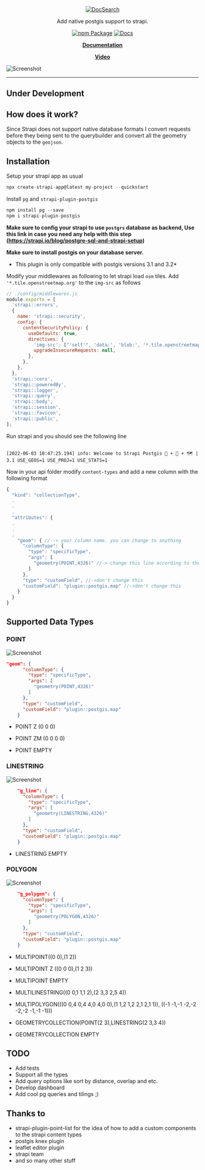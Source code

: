 
<div align="center">

[![DocSearch](https://github.com/am2222/strapi-plugin-postgis/raw/main/images/github-logo.png?raw=true)](https://am2222.github.io/strapi-plugin-postgis/)

Add native postgis support to strapi.
  
  [![npm Package](https://github.com/am2222/strapi-plugin-postgis/actions/workflows/npm-publish.yml/badge.svg)](https://github.com/am2222/strapi-plugin-postgis/actions/workflows/npm-publish.yml) [![Docs](https://github.com/am2222/strapi-plugin-postgis/actions/workflows/docs-publish-github.yml/badge.svg)](https://github.com/am2222/strapi-plugin-postgis/actions/workflows/docs-publish-github.yml)

<p align="center">
  <strong>
  <a href="https://am2222.github.io/strapi-plugin-postgis/">Documentation</a>
   
 <a href="https://youtu.be/THLGTUNbV1k">Video </a>
  </strong>
</p>
</div>

![Screenshot](https://github.com/am2222/strapi-plugin-postgis/raw/main/images/screenshot.png?raw=true)

---



## Under Development 

## How does it work?
Since Strapi does not support native database formats I convert requests before they being sent to the querybuilder and convert all the geometry objects to the `geojson`. 

## Installation

Setup your strapi app as usual

```javascript
npx create-strapi-app@latest my-project --quickstart
```

Install `pg` and `strapi-plugin-postgis` 

```javascript
npm install pg --save
npm i strapi-plugin-postgis

```

**Make sure to config your strapi to use `postgrs` database as backend, Use this link in case you need any help with this step (https://strapi.io/blog/postgre-sql-and-strapi-setup)**

**Make sure to install postgis on your database server.** 
* This plugin is only compatible with postgis versions 3.1 and 3.2*

Modify your middlewares as following to let strapi load `osm` tiles. Add `'*.tile.openstreetmap.org'` to the `img-src` as follows


```javascript
// ./config/middlewares.js
module.exports = [
  'strapi::errors',
  {
    name: 'strapi::security',
    config: {
      contentSecurityPolicy: {
        useDefaults: true,
        directives: {
          'img-src': ["'self'", 'data:', 'blob:', '*.tile.openstreetmap.org'],
          upgradeInsecureRequests: null,
        },
      },
    },
  },
  'strapi::cors',
  'strapi::poweredBy',
  'strapi::logger',
  'strapi::query',
  'strapi::body',
  'strapi::session',
  'strapi::favicon',
  'strapi::public',
];


```

Run strapi and you should see the following line

```

[2022-06-03 10:47:25.194] info: Welcome to Strapi Postgis 🚀 + 🐘 + 🗺️ | 3.1 USE_GEOS=1 USE_PROJ=1 USE_STATS=1
```




Now in your api folder modify `content-types` and add a new column with the following format

```javascript
{
  "kind": "collectionType",
  .
  .
  .
  "attributes": {
  .
  .
  .
    "geom": { //--> your column name. you can change to anything
      "columnType": {
        "type": "specificType",
        "args": [
          "geometry(POINT,4326)" //-> change this line according to the Supported Data Types section
        ]
      },
      "type": "customField", //->don't change this
      "customField": "plugin::postgis.map" //->don't change this
    }
  }
}

```




## Supported Data Types

### POINT

![Screenshot](https://github.com/am2222/strapi-plugin-postgis/raw/main/images/points.png?raw=true)
```json
"geom": {
      "columnType": {
        "type": "specificType",
        "args": [
          "geometry(POINT,4326)"
        ]
      },
      "type": "customField",
      "customField": "plugin::postgis.map"
    }

```
* POINT Z (0 0 0)

* POINT ZM (0 0 0 0)

* POINT EMPTY

### LINESTRING
![Screenshot](https://github.com/am2222/strapi-plugin-postgis/raw/main/images/linestring.png?raw=true)

```json
    "g_line": {
      "columnType": {
        "type": "specificType",
        "args": [
          "geometry(LINESTRING,4326)"
        ]
      },
      "type": "customField",
      "customField": "plugin::postgis.map"
    }


```

* LINESTRING EMPTY

### POLYGON

![Screenshot](https://github.com/am2222/strapi-plugin-postgis/raw/main/images/polygon.png?raw=true)

```json
    "g_polygon": {
      "columnType": {
        "type": "specificType",
        "args": [
          "geometry(POLYGON,4326)"
        ]
      },
      "type": "customField",
      "customField": "plugin::postgis.map"
    }

```

* MULTIPOINT((0 0),(1 2))

* MULTIPOINT Z ((0 0 0),(1 2 3))

* MULTIPOINT EMPTY

* MULTILINESTRING((0 0,1 1,1 2),(2 3,3 2,5 4))

* MULTIPOLYGON(((0 0,4 0,4 4,0 4,0 0),(1 1,2 1,2 2,1 2,1 1)), ((-1 -1,-1 -2,-2 -2,-2 -1,-1 -1)))

* GEOMETRYCOLLECTION(POINT(2 3),LINESTRING(2 3,3 4))

* GEOMETRYCOLLECTION EMPTY


## TODO
- Add tests
- Support all the types
- Add query options like sort by distance, overlap and etc.
- Develop dashboard
- Add cool pg queries and tilings ;)


## Thanks to
* strapi-plugin-point-list for the idea of how to add a custom components to the strapi content types
* postgis knex plugin
* leaflet editor plugin
* strapi team
* and so many other stuff 
